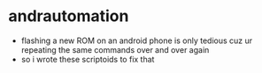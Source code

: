 # andrautomation

- flashing a new ROM on an android phone is only tedious cuz ur repeating the same commands over and over again
- so i wrote these scriptoids to fix that
